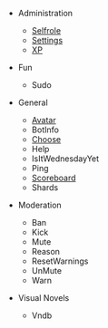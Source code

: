- Administration

  - [Selfrole](selfrole.md)
  - [Settings](settings.md)
  - [XP](xp.md)

- Fun

  - Sudo

- General

  - [Avatar](avatar.md)
  - BotInfo
  - [Choose](choose.md)
  - Help
  - IsItWednesdayYet
  - Ping
  - [Scoreboard](scoreboard.md)
  - Shards

- Moderation

  - Ban
  - Kick
  - Mute
  - Reason
  - ResetWarnings
  - UnMute
  - Warn

- Visual Novels

  - Vndb